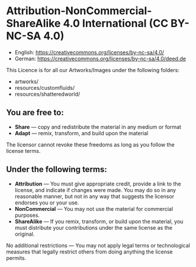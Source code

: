 # Attribution-NonCommercial-ShareAlike 4.0 International (CC BY-NC-SA 4.0)

- English: https://creativecommons.org/licenses/by-nc-sa/4.0/
- German: https://creativecommons.org/licenses/by-nc-sa/4.0/deed.de

This Licence is for all our Artworks/Images under the following folders:
- artworks/
- resources/customfluids/
- resources/shatteredworld/

## You are free to:
- **Share** — copy and redistribute the material in any medium or format
- **Adapt** — remix, transform, and build upon the material

The licensor cannot revoke these freedoms as long as you follow the license terms.

## Under the following terms:
- **Attribution** — You must give appropriate credit, provide a link to the license, and indicate if changes were made. You may do so in any reasonable manner, but not in any way that suggests the licensor endorses you or your use.
- **NonCommercial** — You may not use the material for commercial purposes.
- **ShareAlike** — If you remix, transform, or build upon the material, you must distribute your contributions under the same license as the original.

No additional restrictions — You may not apply legal terms or technological measures that legally restrict others from doing anything the license permits.
